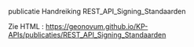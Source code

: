 publicatie Handreiking REST_API_Signing_Standaarden

Zie HTML : https://geonovum.github.io/KP-APIs/publicaties/REST_API_Signing_Standaarden
